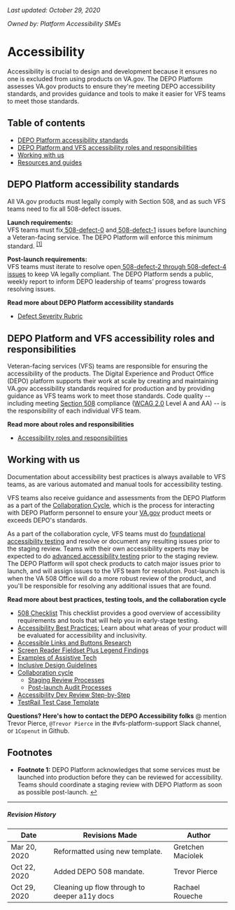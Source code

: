 *Last updated: October 29, 2020*

*Owned by: Platform Accessibility SMEs*

# Accessibility

Accessibility is crucial to design and development because it ensures no one is excluded from using products on VA.gov. The DEPO Platform assesses VA.gov products to ensure they're meeting DEPO accessibility standards, and provides guidance and tools to make it easier for VFS teams to meet those standards.

## Table of contents
* [DEPO Platform accessibility standards](#depo-platform-accessibility-standards)
* [DEPO Platform and VFS accessibility roles and responsibilities](https://github.com/department-of-veterans-affairs/va.gov-team/blob/master/platform/working-with-vsp/roles-and-responsibilities/accessibility.md)
* [Working with us](#working-with-us)
* [Resources and guides](#resources-and-guides)

## DEPO Platform accessibility standards

All VA.gov products must legally comply with Section 508, and as such VFS teams need to fix all 508-defect issues.

**Launch requirements:**<br/>
VFS teams must fix[ 508-defect-0](https://github.com/department-of-veterans-affairs/va.gov-team/blob/master/platform/accessibility/guidance/defect-severity-rubric.md#508-defect-0) and[ 508-defect-1](https://github.com/department-of-veterans-affairs/va.gov-team/blob/master/platform/accessibility/guidance/defect-severity-rubric.md#508-defect-1) issues before launching a Veteran-facing service. The DEPO Platform will enforce this minimum standard. <sup id="footnote1">[[1]](#f1)</sup>

**Post-launch requirements:**<br/>
VFS teams must iterate to resolve open[ 508-defect-2 through 508-defect-4 issues](https://github.com/department-of-veterans-affairs/va.gov-team/blob/master/platform/accessibility/guidance/defect-severity-rubric.md#post-launch-issues) to keep VA legally compliant. The DEPO Platform sends a public, weekly report to inform DEPO leadership of teams’ progress towards resolving issues.

**Read more about DEPO Platform accessibility standards**
* [Defect Severity Rubric](https://github.com/department-of-veterans-affairs/va.gov-team/blob/master/platform/accessibility/guidance/defect-severity-rubric.md)

## DEPO Platform and VFS accessibility roles and responsibilities

Veteran-facing services (VFS) teams are responsible for ensuring the accessibility of the products. The Digital Experience and Product Office (DEPO) platform supports their work at scale by creating and maintaining VA.gov accessibility standards required for production and by providing guidance as VFS teams work to meet those standards. Code quality -- including meeting [Section 508](https://www.section508.gov/) compliance ([WCAG 2.0](https://www.w3.org/TR/WCAG20/) Level A and AA) -- is the responsibility of each individual VFS team.

**Read more about roles and responsibilities**

- [Accessibility roles and responsibilities](https://github.com/department-of-veterans-affairs/va.gov-team/blob/master/platform/working-with-vsp/roles-and-responsibilities/accessibility.md)

## Working with us

Documentation about accessibility best practices is always available to VFS teams, as are various automated and manual tools for accessibility testing.

VFS teams also receive guidance and assessments from the DEPO Platform as a part of the [Collaboration Cycle](https://github.com/department-of-veterans-affairs/va.gov-team/tree/master/platform/working-with-vsp/vsp-collaboration-cycle), which is the process for interacting with DEPO Platform personnel to ensure your [VA.gov](https://www.va.gov/) product meets or exceeds DEPO's standards.

As a part of the collaboration cycle, VFS teams must do [foundational accessibility testing](https://github.com/department-of-veterans-affairs/va.gov-team/blob/master/platform/accessibility/guidance/staging-review-processes.md#foundational-accessibility-tests-required) and resolve or document any resulting issues prior to the staging review.  Teams with their own accessibility experts may be expected to do [advanced accessibility testing](https://github.com/department-of-veterans-affairs/va.gov-team/blob/master/platform/accessibility/guidance/staging-review-processes.md#advanced-accessibility-tests-recommended) prior to the staging review. The DEPO Platform will spot check products to catch major issues prior to launch, and will assign issues to the VFS team for resolution. Post-launch is when the VA 508 Office will do a more robust review of the product, and you'll be responsible for resolving any additional issues that are found.

**Read more about best practices, testing tools, and the collaboration cycle**

* [508 Checklist](https://github.com/department-of-veterans-affairs/va.gov-team/blob/master/platform/accessibility/508-checklist.md) This checklist provides a good overview of accessibility requirements and tools that will help you in early-stage testing.
* [Accessibility Best Practices:](https://github.com/department-of-veterans-affairs/va.gov-team/blob/master/platform/accessibility/508-accessibility-best-practices.md) Learn about what areas of your product will be evaluated for accessibility and inclusivity.
* [Accessible Links and Buttons Research](https://github.com/department-of-veterans-affairs/va.gov-team/blob/master/platform/accessibility/research/links-and-buttons.md)
* [Screen Reader Fieldset Plus Legend Findings](https://github.com/department-of-veterans-affairs/va.gov-team/blob/master/platform/accessibility/research/screenreader-fieldset-legend-label.md)
* [Examples of Assistive Tech](https://github.com/department-of-veterans-affairs/va.gov-team/blob/master/teams/vsa/accessibility/examples-of-assistive-tech.md)
* [Inclusive Design Guidelines](https://github.com/department-of-veterans-affairs/va.gov-team/blob/master/teams/vsa/accessibility/inclusive-design-guidelines.md)
* [Collaboration cycle](https://github.com/department-of-veterans-affairs/va.gov-team/blob/master/platform/working-with-vsp/vsp-collaboration-cycle/vsp-collaboration-cycle.md)
  * [Staging Review Processes](https://github.com/department-of-veterans-affairs/va.gov-team/blob/master/platform/accessibility/guidance/staging-review-processes.md)
  * [Post-launch Audit Processes](https://github.com/department-of-veterans-affairs/va.gov-team/blob/master/platform/accessibility/guidance/post-launch-audit-processes.md)
* [Accessibility Dev Review Step-by-Step](https://github.com/department-of-veterans-affairs/va.gov-team/blob/master/teams/vsa/accessibility/accessibility-dev-review-step-by-step.md)
* [TestRail Test Case Template](https://dsvavsp.testrail.io/index.php?/projects/overview/13)
   
**Questions? Here's how to contact the DEPO Accessibility folks**
@ mention Trevor Pierce, `@Trevor Pierce` in the #vfs-platform-support Slack channel, or `1Copenut` in Github.

## Footnotes
* <b id="f1">Footnote 1:</b> DEPO Platform acknowledges that some services must be launched into production before they can be reviewed for accessibility. Teams should coordinate a staging review with DEPO Platform as soon as possible post-launch. [↩](#footnote1)

---
##### Revision History

Date | Revisions Made | Author
-----|----------------|--------
Mar 20, 2020 | Reformatted using new template. | Gretchen Maciolek
Oct 22, 2020 | Added DEPO 508 mandate. | Trevor Pierce
Oct 29, 2020 | Cleaning up flow through to deeper a11y docs | Rachael Roueche
